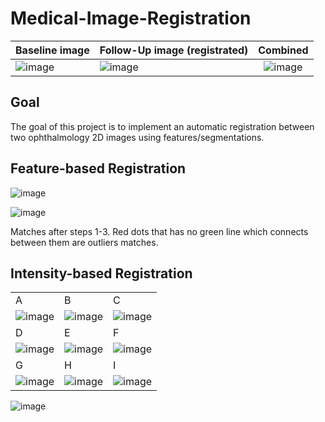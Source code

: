 # Medical-Image-Registration

| Baseline image | Follow-Up image (registrated) | Combined |
| ---  | ---  |  :----:  |
| ![image](https://user-images.githubusercontent.com/68702877/174038357-fed32ffb-1a0a-4f00-b44a-aec64006e09e.png) |![image](https://user-images.githubusercontent.com/68702877/174038420-b8e9257d-a375-411a-b17e-7bcdc59759af.png)| ![image](https://user-images.githubusercontent.com/68702877/174038468-a8d47cb2-98fd-44a1-bd38-a3a6dad5f5ab.png)|


## Goal
The goal of this project is to implement an automatic registration between two ophthalmology 2D images using features/segmentations.



## Feature-based Registration

![image](https://user-images.githubusercontent.com/68702877/174043592-1e24971b-9372-45d7-9dbd-ee24d6315115.png)


![image](https://user-images.githubusercontent.com/68702877/174043318-035b3866-604e-44e2-84d0-2f09e7945f8b.png)

Matches after steps 1-3. Red dots that has no  green line which connects between them are outliers matches.

## Intensity-based Registration




|  |  |  |
| ---  | ---  | --- |
| A | B | C |
|![image](https://user-images.githubusercontent.com/68702877/174040994-d87c15c3-40c8-4177-8f7f-bb30ac8f6e16.png)|![image](https://user-images.githubusercontent.com/68702877/174041064-673d5bac-d72a-4d62-8b1a-8bdf77109c2c.png)|![image](https://user-images.githubusercontent.com/68702877/174041081-0e2baa16-dc79-4d20-a742-2462e3f57e4e.png)|
| D | E | F |
|![image](https://user-images.githubusercontent.com/68702877/174041307-9f68cced-cb15-4fb8-999e-a859782e451e.png)|![image](https://user-images.githubusercontent.com/68702877/174041338-0b7de23c-90d3-4a4a-870a-3149c1538c6f.png)|![image](https://user-images.githubusercontent.com/68702877/174041353-a6a398d8-01fa-44b6-a772-46cf6b0e77fd.png)|
| G | H | I |
|![image](https://user-images.githubusercontent.com/68702877/174041452-74005e24-5127-4ae1-9c6c-a1ded06ffac3.png)|![image](https://user-images.githubusercontent.com/68702877/174041478-25a51513-c6a3-4009-9a50-88d0227a5001.png)|![image](https://user-images.githubusercontent.com/68702877/174041488-437caf62-086b-4345-8eb3-e2f6ac85b048.png)|


![image](https://user-images.githubusercontent.com/68702877/174043801-bec60e1f-e53b-4ef6-8bb7-31d3edfb7455.png)

